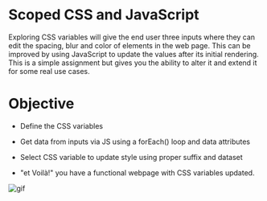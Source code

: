 # Scoped CSS and JavaScript

Exploring CSS variables will give the end user three inputs where they can edit the spacing, blur and color of elements in the web page. This can be improved by using JavaScript to update the values after its initial rendering. This is a simple assignment but gives you the ability to alter it and extend it for some real use cases.

# Objective

- Define the CSS variables

- Get data from inputs via JS using a forEach() loop and data attributes

- Select CSS variable to update style using proper suffix and dataset

- "et Voilà!" you have a functional webpage with CSS variables updated.


 ![gif](css-variables.gif)
